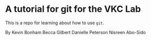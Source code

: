 # A tutorial for git for the VKC Lab

This is a repo for learning about how to use `git`.

By
    Kevin Bonham
    Becca Gilbert
    Danielle Peterson
    Nisreen Abo-Sido
